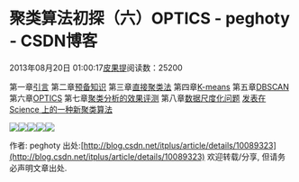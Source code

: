 
# 聚类算法初探（六）OPTICS - peghoty - CSDN博客


2013年08月20日 01:00:17[皮果提](https://me.csdn.net/peghoty)阅读数：25200


第一章[引言](http://blog.csdn.net/itplus/article/details/10087581)
第二章[预备知识](http://blog.csdn.net/itplus/article/details/10088101)
第三章[直接聚类法](http://blog.csdn.net/itplus/article/details/10088283)
第四章[K-means](http://blog.csdn.net/itplus/article/details/10088429)
第五章[DBSCAN](http://blog.csdn.net/itplus/article/details/10088625)
第六章[OPTICS](http://blog.csdn.net/itplus/article/details/10089323)
第七章[聚类分析的效果评测](http://blog.csdn.net/itplus/article/details/10322361)
第八章[数据尺度化问题](http://blog.csdn.net/itplus/article/details/10484553)
[发表在 Science 上的一种新聚类算法](http://blog.csdn.net/itplus/article/details/38926837)


![](https://img-blog.csdn.net/20130820000851546)![](https://img-blog.csdn.net/20130820000904500)![](https://img-blog.csdn.net/20130820000917421)![](https://img-blog.csdn.net/20130820000932000)![](https://img-blog.csdn.net/20130820000955468)


作者: peghoty
出处:[http://blog.csdn.net/itplus/article/details/10089323](http://blog.csdn.net/itplus/article/details/10089323)
欢迎转载/分享, 但请务必声明文章出处.


